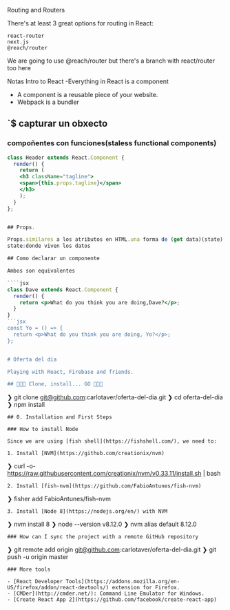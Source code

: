 Routing and Routers

There's at least 3 great options for routing in React:

    react-router
    next.js
    @reach/router

We are going to use @reach/router but there's a branch with react/router too here

Notas Intro to React
-Everything in React is a component

- A component is a reusable piece of your website.
- Webpack is a bundler

## `\$ capturar un obxecto

### compoñentes con funciones(staless functional components)

`````jsx
class Header extends React.Component {
  render() {
    return (
    <h3 className="tagline">
    <span>{this.props.tagline}</span>
    </h3>
    );
  }
};


## Props.

Props.similares a los atributos en HTML.una forma de (get data)(state) un componente.
state:donde viven los datos

## Como declarar un componente

Ambos son equivalentes

````jsx
class Dave extends React.Component {
  render() {
    return <p>What do you think you are doing,Dave?</p>;
  }
}
```jsx
const Yo = () => {
  return <p>What do you think you are doing, Yo?</p>;
};


# Oferta del dia

Playing with React, Firebase and friends.

## 👾🤖🚀 Clone, install... GO 🚀🤖👾
`````

❯ git clone git@github.com:carlotaver/oferta-del-dia.git
❯ cd oferta-del-dia
❯ npm install

```
## 0. Installation and First Steps

### How to install Node

Since we are using [fish shell](https://fishshell.com/), we need to:

1. Install [NVM](https://github.com/creationix/nvm)
```

❯ curl -o- https://raw.githubusercontent.com/creationix/nvm/v0.33.11/install.sh | bash

```
2. Install [fish-nvm](https://github.com/FabioAntunes/fish-nvm)
```

❯ fisher add FabioAntunes/fish-nvm

```
3. Install [Node 8](https://nodejs.org/en/) with NVM
```

❯ nvm install 8
❯ node --version
v8.12.0
❯ nvm alias default 8.12.0

```
### How can I sync the project with a remote GitHub repository
```

❯ git remote add origin git@github.com:carlotaver/oferta-del-dia.git
❯ git push -u origin master

```
### More tools

- [React Developer Tools](https://addons.mozilla.org/en-US/firefox/addon/react-devtools/) extension for Firefox.
- [CMDer](http://cmder.net/): Command Line Emulator for Windows.
- [Create React App 2](https://github.com/facebook/create-react-app)
```
